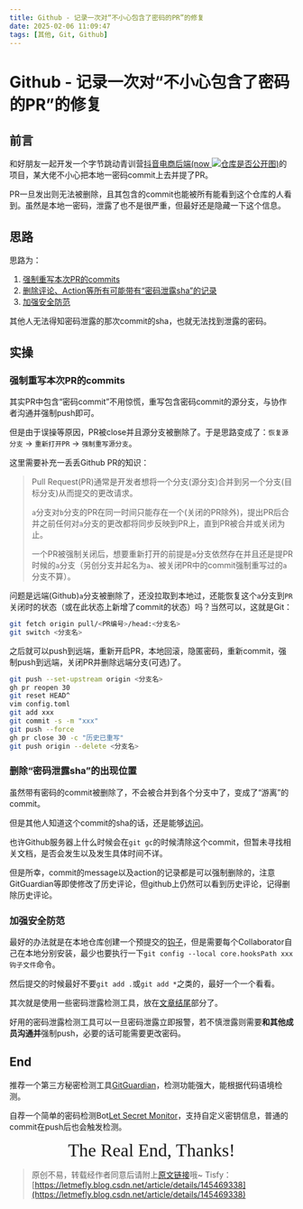 ```yaml
---
title: Github - 记录一次对“不小心包含了密码的PR”的修复
date: 2025-02-06 11:09:47
tags: [其他, Git, Github]
---
```


# Github - 记录一次对“不小心包含了密码的PR”的修复

## 前言

和好朋友一起开发一个字节跳动青训营[抖音电商后端(now ![仓库是否公开图](https://api.letmefly.xyz/github/public/?user=LetMeFly666&repo=douyinec))](https://github.com/LetMeFly666/douyinec)的项目，某大佬不小心把本地一密码commit上去并提了PR。


PR一旦发出则无法被删除，且其包含的commit也能被所有能看到这个仓库的人看到。虽然是本地一密码，泄露了也不是很严重，但最好还是隐藏一下这个信息。

## 思路

思路为：

1. [强制重写本次PR的commits](#强制重写本次pr的commits)
2. [删除评论、Action等所有可能带有“密码泄露sha”的记录](#删除密码泄露sha的出现位置)
3. [加强安全防范](#加强安全防范)

其他人无法得知密码泄露的那次commit的sha，也就无法找到泄露的密码。

## 实操

### 强制重写本次PR的commits

其实PR中包含“密码commit”不用惊慌，重写包含密码commit的源分支，与协作者沟通并强制push即可。

但是由于误操等原因，PR被close并且源分支被删除了。于是思路变成了：`恢复源分支` -> `重新打开PR` -> `强制重写源分支`。

这里需要补充一丢丢Github PR的知识：

> Pull Request(PR)通常是开发者想将一个分支(源分支)合并到另一个分支(目标分支)从而提交的更改请求。
> 
> `a`分支对`b`分支的PR在同一时间只能存在一个(关闭的PR除外)，提出PR后合并之前任何对`a`分支的更改都将同步反映到PR上，直到PR被合并或关闭为止。
> 
> 一个PR被强制关闭后，想要重新打开的前提是`a`分支依然存在并且还是提PR时候的`a`分支（另创分支并起名为`a`、被关闭PR中的commit强制重写过的`a`分支不算）。

问题是远端(Github)`a`分支被删除了，还没拉取到本地过，还能恢复这个`a`分支到`PR`关闭时的状态（或在此状态上新增了commit的状态）吗？当然可以，这就是Git：

```bash
git fetch origin pull/<PR编号>/head:<分支名>
git switch <分支名>
```

之后就可以push到远端，重新开启PR，本地回滚，隐匿密码，重新commit，强制push到远端，关闭PR并删除远端分支(可选)了。

```bash
git push --set-upstream origin <分支名>
gh pr reopen 30
git reset HEAD^
vim config.toml
git add xxx
git commit -s -m "xxx"
git push --force
gh pr close 30 -c "历史已重写"
git push origin --delete <分支名>
```

### 删除“密码泄露sha”的出现位置

虽然带有密码的commit被删除了，不会被合并到各个分支中了，变成了“游离”的commit。

但是其他人知道这个commit的sha的话，还是能够[访问](https://github.com/LetMeFly666/douyinec/commit/xxxxxx_commitHash_sha)。

也许Github服务器上什么时候会在`git gc`的时候清除这个commit，但暂未寻找相关文档，是否会发生以及发生具体时间不详。

但是所幸，commit的message以及action的记录都是可以强制删除的，注意GitGuardian等即使修改了历史评论，但github上仍然可以看到历史评论，记得删除历史评论。

### 加强安全防范

最好的办法就是在本地仓库创建一个预提交的[钩子](https://github.com/pre-commit/pre-commit)，但是需要每个Collaborator自己在本地分别安装，最少也要执行一下`git config --local core.hooksPath xxx钩子文件`命令。

然后提交的时候最好不要`git add .`或`git add *`之类的，最好一个一个看看。

其次就是使用一些密码泄露检测工具，放在[文章结尾](#end)部分了。

好用的密码泄露检测工具可以一旦密码泄露立即报警，若不慎泄露则需要**和其他成员沟通并**强制push，必要的话可能需要更改密码。

## End

推荐一个第三方秘密检测工具[GitGuardian](https://github.com/apps/gitguardian)，检测功能强大，能根据代码语境检测。

自荐一个简单的密码检测Bot[Let Secret Monitor](https://github.com/marketplace/actions/let-secret-monitor)，支持自定义密钥信息，普通的commit在push后也会触发检测。

<center><font size="6px" face="Ink Free">The Real End, Thanks!</font></center>

> 原创不易，转载经作者同意后请附上[原文链接](https://blog.letmefly.xyz/2025/02/06/Other-Github-PrCredentialLeakFix/)哦~
> Tisfy：[https://letmefly.blog.csdn.net/article/details/145469338](https://letmefly.blog.csdn.net/article/details/145469338)
